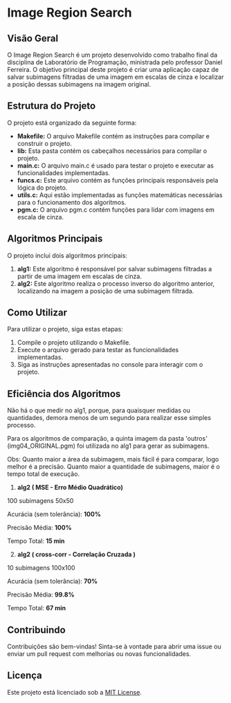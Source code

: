 # Image Region Search

## Visão Geral

O Image Region Search é um projeto desenvolvido como trabalho final da disciplina de Laboratório de Programação, ministrada pelo professor Daniel Ferreira. O objetivo principal deste projeto é criar uma aplicação capaz de salvar subimagens filtradas de uma imagem em escalas de cinza e localizar a posição dessas subimagens na imagem original.

## Estrutura do Projeto

O projeto está organizado da seguinte forma:

- **Makefile:** O arquivo Makefile contém as instruções para compilar e construir o projeto.
- **lib:** Esta pasta contém os cabeçalhos necessários para compilar o projeto.
- **main.c:** O arquivo main.c é usado para testar o projeto e executar as funcionalidades implementadas.
- **funcs.c:** Este arquivo contém as funções principais responsáveis pela lógica do projeto.
- **utils.c:** Aqui estão implementadas as funções matemáticas necessárias para o funcionamento dos algoritmos.
- **pgm.c:** O arquivo pgm.c contém funções para lidar com imagens em escala de cinza.

## Algoritmos Principais

O projeto inclui dois algoritmos principais:

1. **alg1:** Este algoritmo é responsável por salvar subimagens filtradas a partir de uma imagem em escalas de cinza.
2. **alg2:** Este algoritmo realiza o processo inverso do algoritmo anterior, localizando na imagem a posição de uma subimagem filtrada.

## Como Utilizar

Para utilizar o projeto, siga estas etapas:

1. Compile o projeto utilizando o Makefile.
2. Execute o arquivo gerado para testar as funcionalidades implementadas.
3. Siga as instruções apresentadas no console para interagir com o projeto.

## Eficiência dos Algoritmos

Não há o que medir no alg1, porque, para quaisquer medidas ou quantidades, demora menos de um segundo para realizar esse simples processo.

Para os algoritmos de comparação, a quinta imagem da pasta 'outros' (img04_ORIGINAL.pgm) foi utilizada no alg1 para gerar as subimagens.

Obs: Quanto maior a área da subimagem, mais fácil é para comparar, logo melhor é a precisão. Quanto maior a quantidade de subimagens, maior é o tempo total de execução.

1. **alg2 ( MSE - Erro Médio Quadrático)**

100 subimagens 50x50

Acurácia (sem tolerância): **100%**

Precisão Média: **100%**

Tempo Total: **15 min**

2. **alg2 ( cross-corr - Correlação Cruzada )**

10 subimagens 100x100

Acurácia (sem tolerância): **70%**

Precisão Média: **99.8%**

Tempo Total: **67 min**

## Contribuindo

Contribuições são bem-vindas! Sinta-se à vontade para abrir uma issue ou enviar um pull request com melhorias ou novas funcionalidades.

## Licença

Este projeto está licenciado sob a [MIT License](LICENSE).
